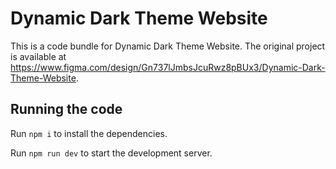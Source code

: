 
  # Dynamic Dark Theme Website

  This is a code bundle for Dynamic Dark Theme Website. The original project is available at https://www.figma.com/design/Gn737lJmbsJcuRwz8pBUx3/Dynamic-Dark-Theme-Website.

  ## Running the code

  Run `npm i` to install the dependencies.

  Run `npm run dev` to start the development server.
  